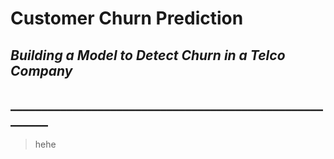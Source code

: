 # Customer Churn Prediction
## *Building a Model to Detect Churn in a Telco Company*
## ________________________________________________________

> hehe
